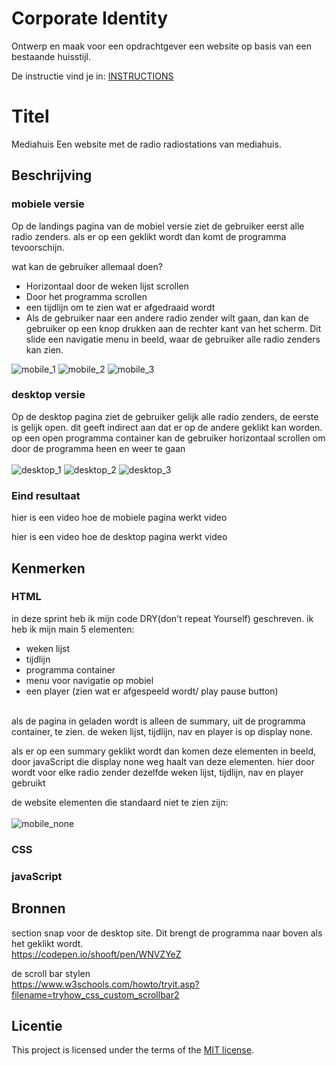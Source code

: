 # Corporate Identity

Ontwerp en maak voor een opdrachtgever een website op basis van een bestaande huisstijl.

De instructie vind je in: [INSTRUCTIONS](https://github.com/fdnd-task/look-and-feel-corporate-identity/blob/main/docs/INSTRUCTIONS.md)


# Titel
<!-- Geef je project een titel en schrijf in één zin wat het is -->
Mediahuis
Een website met de radio radiostations van mediahuis.

## Beschrijving
<!-- In de Beschrijving staat hoe je project er uit ziet, hoe het werkt en wat je er mee kan. -->
<!-- Voeg een mooie poster visual toe 📸 -->
<!-- Voeg een link toe naar Github Pages 🌐-->

### mobiele versie

Op de landings pagina van de mobiel versie ziet de gebruiker eerst alle radio zenders.
als er op een geklikt wordt dan komt de programma tevoorschijn.

wat kan de gebruiker allemaal doen?
- Horizontaal door de weken lijst scrollen
- Door het programma scrollen
- een tijdlijn om te zien wat er afgedraaid wordt
- Als de gebruiker naar een andere radio zender wilt gaan, dan kan de gebruiker op een knop drukken aan de rechter kant van het scherm. Dit slide een navigatie menu in beeld, waar de gebruiker alle radio zenders kan zien.

![mobile_1](https://github.com/user-attachments/assets/c9462f6e-3f8e-456b-bb28-0de301265723)
![mobile_2](https://github.com/user-attachments/assets/603b2622-01f1-4a05-9808-ab945ced021a)
![mobile_3](https://github.com/user-attachments/assets/d5fbcb46-bfa7-4fb1-b73d-e56e1e236ecb)


### desktop versie
Op de desktop pagina ziet de gebruiker gelijk alle radio zenders, de eerste is gelijk open.
dit geeft indirect aan dat er op de andere geklikt kan worden.
op een open programma container kan de gebruiker horizontaal scrollen om door de programma heen en weer te gaan <br /> <br />
![desktop_1](https://github.com/user-attachments/assets/810df085-abb5-4566-99c4-94eaf4e550e0)
![desktop_2](https://github.com/user-attachments/assets/2a94f6b2-6de9-4f16-b080-f6d9accb29dd)
![desktop_3](https://github.com/user-attachments/assets/9b7e838b-8efc-4b8e-9508-48c2a20eddb0)

### Eind resultaat
hier is een video hoe de mobiele pagina werkt
video

hier is een video hoe de desktop pagina werkt
video


## Kenmerken
<!-- Bij Kenmerken staat welke technieken zijn gebruikt en hoe. Wat is de HTML structuur? Wat zijn de belangrijkste dingen in CSS? Wat is er met Javascript gedaan en hoe? Misschien heb je een framwork of library gebruikt? -->

### HTML
in deze sprint heb ik mijn code DRY(don't repeat Yourself) geschreven.
ik heb ik mijn main 5 elementen:
- weken lijst
- tijdlijn
- programma container
- menu voor navigatie op mobiel
- een player (zien wat er afgespeeld wordt/ play pause button) <br /> <br />


als de pagina in geladen wordt is alleen de summary, uit de programma container, te zien.
de weken lijst, tijdlijn, nav en player is op display none.

als er op een summary geklikt wordt dan komen deze elementen in beeld, door javaScript die display none weg haalt van deze elementen.
hier door wordt voor elke radio zender dezelfde weken lijst, tijdlijn, nav en player gebruikt

de website elementen die standaard niet te zien zijn: <br /> <br />
![mobile_none](https://github.com/user-attachments/assets/d5b7085c-5222-4e25-80b9-439f91b1264e)


### CSS


### javaScript



## Bronnen
section snap voor de desktop site.
Dit brengt de programma naar boven als het geklikt wordt. <br />
https://codepen.io/shooft/pen/WNVZYeZ

de scroll bar stylen <br />
https://www.w3schools.com/howto/tryit.asp?filename=tryhow_css_custom_scrollbar2


## Licentie

This project is licensed under the terms of the [MIT license](./LICENSE).

